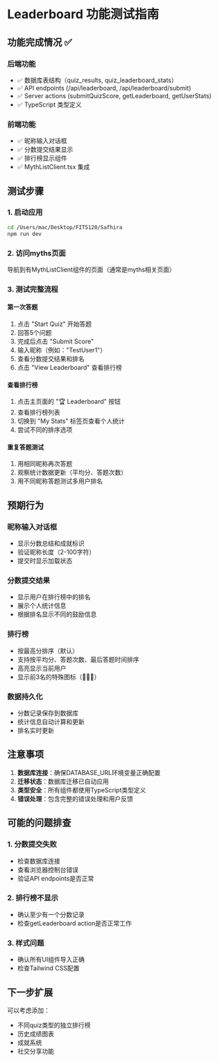 # Leaderboard 功能测试指南

## 功能完成情况 ✅

### 后端功能
- ✅ 数据库表结构（quiz_results, quiz_leaderboard_stats）
- ✅ API endpoints (/api/leaderboard, /api/leaderboard/submit)
- ✅ Server actions (submitQuizScore, getLeaderboard, getUserStats)
- ✅ TypeScript 类型定义

### 前端功能
- ✅ 昵称输入对话框
- ✅ 分数提交结果显示
- ✅ 排行榜显示组件
- ✅ MythListClient.tsx 集成

## 测试步骤

### 1. 启动应用
```bash
cd /Users/mac/Desktop/FIT5120/Safhira
npm run dev
```

### 2. 访问myths页面
导航到有MythListClient组件的页面（通常是myths相关页面）

### 3. 测试完整流程

#### 第一次答题
1. 点击 "Start Quiz" 开始答题
2. 回答5个问题
3. 完成后点击 "Submit Score"
4. 输入昵称（例如："TestUser1"）
5. 查看分数提交结果和排名
6. 点击 "View Leaderboard" 查看排行榜

#### 查看排行榜
1. 点击主页面的 "🏆 Leaderboard" 按钮
2. 查看排行榜列表
3. 切换到 "My Stats" 标签页查看个人统计
4. 尝试不同的排序选项

#### 重复答题测试
1. 用相同昵称再次答题
2. 观察统计数据更新（平均分、答题次数）
3. 用不同昵称答题测试多用户排名

## 预期行为

### 昵称输入对话框
- 显示分数总结和成就标识
- 验证昵称长度（2-100字符）
- 提交时显示加载状态

### 分数提交结果
- 显示用户在排行榜中的排名
- 展示个人统计信息
- 根据排名显示不同的鼓励信息

### 排行榜
- 按最高分排序（默认）
- 支持按平均分、答题次数、最后答题时间排序
- 高亮显示当前用户
- 显示前3名的特殊图标（🥇🥈🥉）

### 数据持久化
- 分数记录保存到数据库
- 统计信息自动计算和更新
- 排名实时更新

## 注意事项

1. **数据库连接**：确保DATABASE_URL环境变量正确配置
2. **迁移状态**：数据库迁移已自动应用
3. **类型安全**：所有组件都使用TypeScript类型定义
4. **错误处理**：包含完整的错误处理和用户反馈

## 可能的问题排查

### 1. 分数提交失败
- 检查数据库连接
- 查看浏览器控制台错误
- 验证API endpoints是否正常

### 2. 排行榜不显示
- 确认至少有一个分数记录
- 检查getLeaderboard action是否正常工作

### 3. 样式问题
- 确认所有UI组件导入正确
- 检查Tailwind CSS配置

## 下一步扩展

可以考虑添加：
- 不同quiz类型的独立排行榜
- 历史成绩图表
- 成就系统
- 社交分享功能
